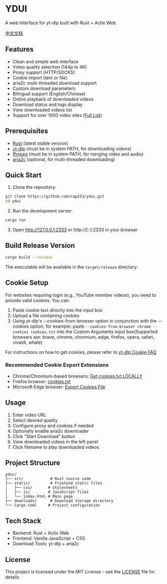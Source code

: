 # YDUI

A web interface for yt-dlp built with Rust + Actix Web.

[中文文档](README_zh.md)

## Features

- Clean and simple web interface
- Video quality selection (144p to 4K)
- Proxy support (HTTP/SOCKS)
- Cookie import (text or file)
- aria2c multi-threaded download support
- Custom download parameters
- Bilingual support (English/Chinese)
- Online playback of downloaded videos
- Download status and logs display
- View downloaded videos list
- Support for over 1000 video sites ([Full List](https://github.com/yt-dlp/yt-dlp/blob/master/supportedsites.md))

## Prerequisites

- [Rust](https://www.rust-lang.org/tools/install) (latest stable version)
- [yt-dlp](https://github.com/yt-dlp/yt-dlp) (must be in system PATH, for downloading videos)
- [ffmpeg](https://www.ffmpeg.org/download.html) (must be in system PATH, for merging video and audio)
- [aria2c](https://github.com/aria2/aria2) (optional, for multi-threaded downloading)

## Quick Start

1. Clone the repository:

```bash
git clone https://github.com/cap153/ydui.git
cd ydui
```

2. Run the development server:

```bash
cargo run
```

3. Open http://127.0.0.1:2333 or http://[::]:2333 in your browser

## Build Release Version

```bash
cargo build --release
```

The executable will be available in the `target/release` directory.

## Cookie Setup

For websites requiring login (e.g., YouTube member videos), you need to provide valid cookies. You can:

1. Paste cookie text directly into the input box
2. Upload a file containing cookies
3. Using yt-dlp's --cookies-from-browser option in conjunction with the --cookies option, for example: paste `--cookies-from-browser chrome --cookies cookies.txt` into the Custom Arguments input box(Supported browsers are: brave, chrome, chromium, edge, firefox, opera, safari, vivaldi, whale)

For instructions on how to get cookies, please refer to [yt-dlp Cookie FAQ](https://github.com/yt-dlp/yt-dlp/wiki/FAQ#how-do-i-pass-cookies-to-yt-dlp)

### Recommended Cookie Export Extensions

- Chrome/Chromium-based browsers: [Get cookies.txt LOCALLY](https://chrome.google.com/webstore/detail/get-cookiestxt-locally/cclelndahbckbenkjhflpdbgdldlbecc)
- Firefox browser: [cookies.txt](https://addons.mozilla.org/zh-CN/firefox/addon/cookies-txt/)
- Microsoft Edge browser: [Export Cookies File](https://microsoftedge.microsoft.com/addons/detail/export-cookies-file/hbglikhfdcfhdfikmocdflffaecbnedo)

## Usage

1. Enter video URL
2. Select desired quality
3. Configure proxy and cookies if needed
4. Optionally enable aria2c downloader
5. Click "Start Download" button
6. View downloaded videos in the left panel
7. Click filename to play downloaded videos

## Project Structure

```
ydui/
├── src/            # Rust source code
├── static/         # Frontend static files
│   ├── css/       # Stylesheets
│   ├── js/        # JavaScript files
│   └── index.html # Main page
├── downloads/      # Download storage directory
└── Cargo.toml     # Project configuration
```

## Tech Stack

- Backend: Rust + Actix Web
- Frontend: Vanilla JavaScript + CSS
- Download Tools: yt-dlp + aria2c

## License

This project is licensed under the MIT License - see the [LICENSE](LICENSE) file for details.
